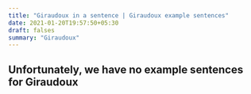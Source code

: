 ```yaml
---
title: "Giraudoux in a sentence | Giraudoux example sentences"
date: 2021-01-20T19:57:50+05:30
draft: falses
summary: "Giraudoux"
---
```

## Unfortunately, we have no example sentences for Giraudoux                 
